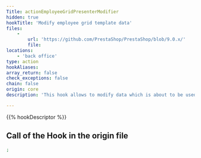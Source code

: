 ```yaml
---
Title: actionEmployeeGridPresenterModifier
hidden: true
hookTitle: 'Modify employee grid template data'
files:
    -
        url: 'https://github.com/PrestaShop/PrestaShop/blob/9.0.x/'
        file: 
locations:
    - 'back office'
type: action
hookAliases: 
array_return: false
check_exceptions: false
chain: false
origin: core
description: 'This hook allows to modify data which is about to be used in template for employee grid'

---
```


{{% hookDescriptor %}}

## Call of the Hook in the origin file

```php
;
```
